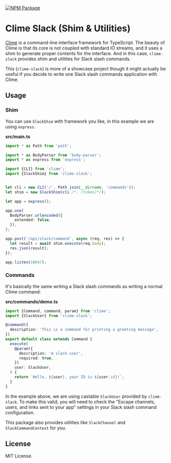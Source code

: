 [![NPM Package](https://badge.fury.io/js/clime-slack.svg)](https://www.npmjs.com/package/clime-slack)

# Clime Slack (Shim & Utilities)

[Clime](https://github.com/vilic/clime) is a command-line interface framework for TypeScript. The beauty of Clime is that its core is not coupled with standard IO streams, and it uses a shim to generate proper contents for the interface. And in this case, `clime-slack` provides shim and utilities for Slack slash commands.

This (`clime-slack`) is more of a showcase project though it might actually be useful if you decide to write one Slack slash commands application with Clime.

## Usage

### Shim

You can use `SlackShim` with framework you like, in this example we are using `express`.

**src/main.ts**

```ts
import * as Path from 'path';

import * as BodyParser from 'body-parser';
import * as express from 'express';

import {CLI} from 'clime';
import {SlackShim} from 'clime-slack';


let cli = new CLI('/', Path.join(__dirname, 'commands'));
let shim = new SlackShim(cli /*, [token]*/);

let app = express();

app.use(
  BodyParser.urlencoded({
    extended: false,
  }),
);

app.post('/api/slack/command', async (req, res) => {
  let result = await shim.execute(req.body);
  res.json(result);
});

app.listen(10047);
```

### Commands

It's basically the same writing a Slack slash commands as writing a normal Clime command:

**src/commands/demo.ts**

```ts
import {Command, command, param} from 'clime';
import {SlackUser} from 'clime-slack';

@command({
  description: 'This is a command for printing a greeting message',
})
export default class extends Command {
  execute(
    @param({
      description: 'A slack user',
      required: true,
    })
    user: SlackUser,
  ) {
    return `Hello, ${user}, your ID is ${user.id}!`;
  }
}
```

In the example above, we are using castable `SlackUser` provided by `clime-slack`. To make this valid, you will need to check the "Escape channels, users, and links sent to your app" settings in your Slack slash command configuration.

This package also provides utilities like `SlackChannel` and `SlackCommandContext` for you.

## License

MIT License.
